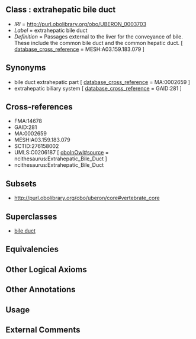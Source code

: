 
## Class : extrahepatic bile duct

 * *IRI* = http://purl.obolibrary.org/obo/UBERON_0003703
 * *Label* = extrahepatic bile duct
 * *Definition* = Passages external to the liver for the conveyance of bile. These include the common bile duct and the common hepatic duct. [ [database_cross_reference](../../ef/oboInOwl#hasDbXref.md) = MESH:A03.159.183.079 ]

## Synonyms

 * bile duct extrahepatic part [ [database_cross_reference](../../ef/oboInOwl#hasDbXref.md) = MA:0002659 ]
 * extrahepatic biliary system [ [database_cross_reference](../../ef/oboInOwl#hasDbXref.md) = GAID:281 ]

## Cross-references

 * FMA:14678
 * GAID:281
 * MA:0002659
 * MESH:A03.159.183.079
 * SCTID:276158002
 * UMLS:C0206187 [ [oboInOwl#source](../../ce/oboInOwl#source.md) = ncithesaurus:Extrahepatic_Bile_Duct ]
 * ncithesaurus:Extrahepatic_Bile_Duct

## Subsets

 * http://purl.obolibrary.org/obo/uberon/core#vertebrate_core

## Superclasses

 * [bile duct](../../UBERON/94/UBERON_0002394.md)

## Equivalencies


## Other Logical Axioms


## Other Annotations


## Usage


## External Comments

